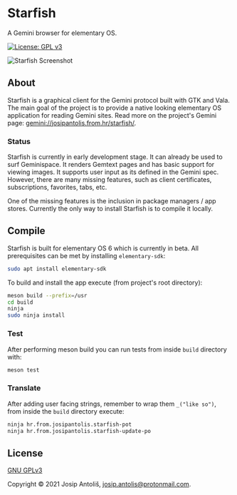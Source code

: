 # Starfish

A Gemini browser for elementary OS.

[![License: GPL v3](https://img.shields.io/badge/License-GPLv3-blue.svg)](COPYING)

![Starfish Screenshot](https://raw.githubusercontent.com/starfish-app/starfish/main/data/default-style-screenshot.png)

## About

Starfish is a graphical client for the Gemini protocol built with GTK and Vala. The main goal of the project is to provide a native looking elementary OS application for reading Gemini sites. Read more on the project's Gemini page: [gemini://josipantolis.from.hr/starfish/](gemini://josipantolis.from.hr/starfish/).

### Status

Starfish is currently in early development stage. It can already be used to surf Geminispace. It renders Gemtext pages and has basic support for viewing images. It supports user input as its defined in the Gemini spec. However, there are many missing features, such as client certificates, subscriptions, favorites, tabs, etc.

One of the missing features is the inclusion in package managers / app stores. Currently the only way to install Starfish is to compile it locally.

## Compile

Starfish is built for elementary OS 6 which is currently in beta. All prerequisites can be met by installing `elementary-sdk`:

```sh
sudo apt install elementary-sdk
```

To build and install the app execute (from project's root directory):

```sh
meson build --prefix=/usr
cd build
ninja
sudo ninja install
```

### Test

After performing meson build you can run tests from inside `build` directory with:

```sh
meson test
```

### Translate

After adding user facing strings, remember to wrap them `_("like so")`, from inside the `build` directory execute:

```sh
ninja hr.from.josipantolis.starfish-pot
ninja hr.from.josipantolis.starfish-update-po
```

## License

[GNU GPLv3](COPYING)

Copyright © 2021 Josip Antoliš, josip.antolis@protonmail.com.

